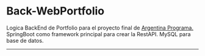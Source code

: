 # Back-WebPortfolio

Logica BackEnd de Portfolio para el proyecto final de <a href="https://www.argentina.gob.ar/produccion/argentina-programa/segunda-etapa">Argentina Programa.</a>  
SpringBoot como framework principal para crear la RestAPI.
MySQL para base de datos.

***
